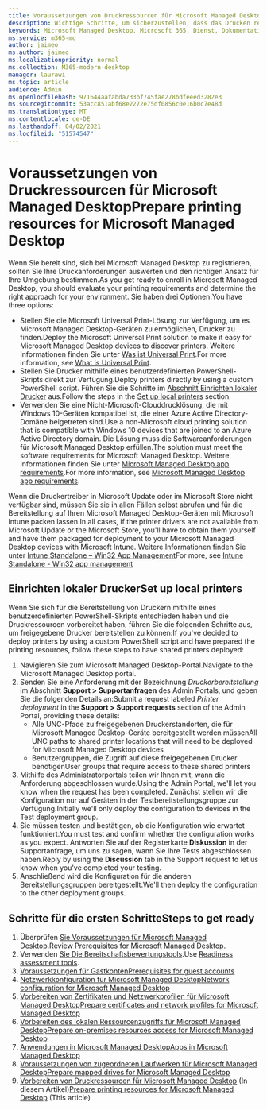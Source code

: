 ```yaml
---
title: Voraussetzungen von Druckressourcen für Microsoft Managed Desktop
description: Wichtige Schritte, um sicherzustellen, dass das Drucken reibungslos funktioniert
keywords: Microsoft Managed Desktop, Microsoft 365, Dienst, Dokumentation
ms.service: m365-md
author: jaimeo
ms.author: jaimeo
ms.localizationpriority: normal
ms.collection: M365-modern-desktop
manager: laurawi
ms.topic: article
audience: Admin
ms.openlocfilehash: 971644aafabda733bf745fae278bdfeeed3282e3
ms.sourcegitcommit: 53acc851abf68e2272e75df0856c0e16b0c7e48d
ms.translationtype: MT
ms.contentlocale: de-DE
ms.lasthandoff: 04/02/2021
ms.locfileid: "51574547"
---
```

# <a name="prepare-printing-resources-for-microsoft-managed-desktop"></a><span data-ttu-id="d5518-104">Voraussetzungen von Druckressourcen für Microsoft Managed Desktop</span><span class="sxs-lookup"><span data-stu-id="d5518-104">Prepare printing resources for Microsoft Managed Desktop</span></span>

<span data-ttu-id="d5518-105">Wenn Sie bereit sind, sich bei Microsoft Managed Desktop zu registrieren, sollten Sie Ihre Druckanforderungen auswerten und den richtigen Ansatz für Ihre Umgebung bestimmen.</span><span class="sxs-lookup"><span data-stu-id="d5518-105">As you get ready to enroll in Microsoft Managed Desktop, you should evaluate your printing requirements and determine the right approach for your environment.</span></span> <span data-ttu-id="d5518-106">Sie haben drei Optionen:</span><span class="sxs-lookup"><span data-stu-id="d5518-106">You have three options:</span></span>
 
- <span data-ttu-id="d5518-107">Stellen Sie die Microsoft Universal Print-Lösung zur Verfügung, um es Microsoft Managed Desktop-Geräten zu ermöglichen, Drucker zu finden.</span><span class="sxs-lookup"><span data-stu-id="d5518-107">Deploy the Microsoft Universal Print solution to make it easy for Microsoft Managed Desktop devices to discover printers.</span></span> <span data-ttu-id="d5518-108">Weitere Informationen finden Sie unter [Was ist Universal Print](/universal-print/fundamentals/universal-print-whatis).</span><span class="sxs-lookup"><span data-stu-id="d5518-108">For more information, see [What is Universal Print](/universal-print/fundamentals/universal-print-whatis).</span></span>
- <span data-ttu-id="d5518-109">Stellen Sie Drucker mithilfe eines benutzerdefinierten PowerShell-Skripts direkt zur Verfügung.</span><span class="sxs-lookup"><span data-stu-id="d5518-109">Deploy printers directly by using a custom PowerShell script.</span></span> <span data-ttu-id="d5518-110">Führen Sie die Schritte im [Abschnitt Einrichten lokaler Drucker](#set-up-local-printers) aus.</span><span class="sxs-lookup"><span data-stu-id="d5518-110">Follow the steps in the [Set up local printers](#set-up-local-printers) section.</span></span>
- <span data-ttu-id="d5518-111">Verwenden Sie eine Nicht-Microsoft-Clouddrucklösung, die mit Windows 10-Geräten kompatibel ist, die einer Azure Active Directory-Domäne beigetreten sind.</span><span class="sxs-lookup"><span data-stu-id="d5518-111">Use a non-Microsoft cloud printing solution that is compatible with Windows 10 devices that are joined to an Azure Active Directory domain.</span></span> <span data-ttu-id="d5518-112">Die Lösung muss die Softwareanforderungen für Microsoft Managed Desktop erfüllen.</span><span class="sxs-lookup"><span data-stu-id="d5518-112">The solution must meet the software requirements for Microsoft Managed Desktop.</span></span> <span data-ttu-id="d5518-113">Weitere Informationen finden Sie unter [Microsoft Managed Desktop app requirements](../service-description/mmd-app-requirements.md).</span><span class="sxs-lookup"><span data-stu-id="d5518-113">For more information, see [Microsoft Managed Desktop app requirements](../service-description/mmd-app-requirements.md).</span></span>
 
<span data-ttu-id="d5518-114">Wenn die Druckertreiber in Microsoft Update oder im Microsoft Store nicht verfügbar sind, müssen Sie sie in allen Fällen selbst abrufen und für die Bereitstellung auf Ihren Microsoft Managed Desktop-Geräten mit Microsoft Intune packen lassen.</span><span class="sxs-lookup"><span data-stu-id="d5518-114">In all cases, if the printer drivers are not available from Microsoft Update or the Microsoft Store, you'll have to obtain them yourself and have them packaged for deployment to your Microsoft Managed Desktop devices with Microsoft Intune.</span></span> <span data-ttu-id="d5518-115">Weitere Informationen finden Sie unter [Intune Standalone – Win32 App Management](/mem/intune/apps/apps-win32-app-management)</span><span class="sxs-lookup"><span data-stu-id="d5518-115">For more, see [Intune Standalone - Win32 app management](/mem/intune/apps/apps-win32-app-management)</span></span>

## <a name="set-up-local-printers"></a><span data-ttu-id="d5518-116">Einrichten lokaler Drucker</span><span class="sxs-lookup"><span data-stu-id="d5518-116">Set up local printers</span></span>

<span data-ttu-id="d5518-117">Wenn Sie sich für die Bereitstellung von Druckern mithilfe eines benutzerdefinierten PowerShell-Skripts entschieden haben und die Druckressourcen vorbereitet haben, führen Sie die folgenden Schritte aus, um freigegebene Drucker bereitstellen zu können:</span><span class="sxs-lookup"><span data-stu-id="d5518-117">If you've decided to deploy printers by using a custom PowerShell script and have prepared the printing resources, follow these steps to have shared printers deployed:</span></span>

1.  <span data-ttu-id="d5518-118">Navigieren Sie zum Microsoft Managed Desktop-Portal.</span><span class="sxs-lookup"><span data-stu-id="d5518-118">Navigate to the Microsoft Managed Desktop portal.</span></span>
2.  <span data-ttu-id="d5518-119">Senden Sie eine Anforderung mit der Bezeichnung *Druckerbereitstellung* im Abschnitt **Support > Supportanfragen** des Admin Portals, und geben Sie die folgenden Details an:</span><span class="sxs-lookup"><span data-stu-id="d5518-119">Submit a request labeled *Printer deployment* in the **Support > Support requests** section of the Admin Portal, providing these details:</span></span>
    - <span data-ttu-id="d5518-120">Alle UNC-Pfade zu freigegebenen Druckerstandorten, die für Microsoft Managed Desktop-Geräte bereitgestellt werden müssen</span><span class="sxs-lookup"><span data-stu-id="d5518-120">All UNC paths to shared printer locations that will need to be deployed for Microsoft Managed Desktop devices</span></span>
    - <span data-ttu-id="d5518-121">Benutzergruppen, die Zugriff auf diese freigegebenen Drucker benötigen</span><span class="sxs-lookup"><span data-stu-id="d5518-121">User groups that require access to these shared printers</span></span>
3.  <span data-ttu-id="d5518-122">Mithilfe des Administratorportals teilen wir Ihnen mit, wann die Anforderung abgeschlossen wurde.</span><span class="sxs-lookup"><span data-stu-id="d5518-122">Using the Admin Portal, we'll let you know when the request has been completed.</span></span> <span data-ttu-id="d5518-123">Zunächst stellen wir die Konfiguration nur auf Geräten in der Testbereitstellungsgruppe zur Verfügung.</span><span class="sxs-lookup"><span data-stu-id="d5518-123">Initially we'll only deploy the configuration to devices in the Test deployment group.</span></span>
4.  <span data-ttu-id="d5518-124">Sie müssen testen und bestätigen, ob die Konfiguration wie erwartet funktioniert.</span><span class="sxs-lookup"><span data-stu-id="d5518-124">You must test and confirm whether the configuration works as you expect.</span></span> <span data-ttu-id="d5518-125">Antworten Sie auf der Registerkarte **Diskussion** in der Supportanfrage, um uns zu sagen, wann Sie Ihre Tests abgeschlossen haben.</span><span class="sxs-lookup"><span data-stu-id="d5518-125">Reply by using the **Discussion** tab in the Support request to let us know when you've completed your testing.</span></span>
5.  <span data-ttu-id="d5518-126">Anschließend wird die Konfiguration für die anderen Bereitstellungsgruppen bereitgestellt.</span><span class="sxs-lookup"><span data-stu-id="d5518-126">We'll then deploy the configuration to the other deployment groups.</span></span>

## <a name="steps-to-get-ready"></a><span data-ttu-id="d5518-127">Schritte für die ersten Schritte</span><span class="sxs-lookup"><span data-stu-id="d5518-127">Steps to get ready</span></span>

1. <span data-ttu-id="d5518-128">Überprüfen [Sie Voraussetzungen für Microsoft Managed Desktop](prerequisites.md).</span><span class="sxs-lookup"><span data-stu-id="d5518-128">Review [Prerequisites for Microsoft Managed Desktop](prerequisites.md).</span></span>
2. <span data-ttu-id="d5518-129">Verwenden [Sie Die Bereitschaftsbewertungstools](readiness-assessment-tool.md).</span><span class="sxs-lookup"><span data-stu-id="d5518-129">Use [Readiness assessment tools](readiness-assessment-tool.md).</span></span>
3. [<span data-ttu-id="d5518-130">Voraussetzungen für Gastkonten</span><span class="sxs-lookup"><span data-stu-id="d5518-130">Prerequisites for guest accounts</span></span>](guest-accounts.md)
4. [<span data-ttu-id="d5518-131">Netzwerkkonfiguration für Microsoft Managed Desktop</span><span class="sxs-lookup"><span data-stu-id="d5518-131">Network configuration for Microsoft Managed Desktop</span></span>](network.md)
5. [<span data-ttu-id="d5518-132">Vorbereiten von Zertifikaten und Netzwerkprofilen für Microsoft Managed Desktop</span><span class="sxs-lookup"><span data-stu-id="d5518-132">Prepare certificates and network profiles for Microsoft Managed Desktop</span></span>](certs-wifi-lan.md)
6. [<span data-ttu-id="d5518-133">Vorbereiten des lokalen Ressourcenzugriffs für Microsoft Managed Desktop</span><span class="sxs-lookup"><span data-stu-id="d5518-133">Prepare on-premises resources access for Microsoft Managed Desktop</span></span>](authentication.md)
7. [<span data-ttu-id="d5518-134">Anwendungen in Microsoft Managed Desktop</span><span class="sxs-lookup"><span data-stu-id="d5518-134">Apps in Microsoft Managed Desktop</span></span>](apps.md)
8. [<span data-ttu-id="d5518-135">Voraussetzungen von zugeordneten Laufwerken für Microsoft Managed Desktop</span><span class="sxs-lookup"><span data-stu-id="d5518-135">Prepare mapped drives for Microsoft Managed Desktop</span></span>](mapped-drives.md)
9. <span data-ttu-id="d5518-136">[Vorbereiten von Druckressourcen für Microsoft Managed Desktop](printing.md) (In diesem Artikel)</span><span class="sxs-lookup"><span data-stu-id="d5518-136">[Prepare printing resources for Microsoft Managed Desktop](printing.md) (This article)</span></span>
